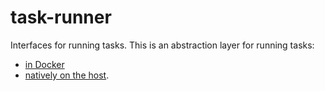 # task-runner

Interfaces for running tasks. This is an abstraction layer for running tasks:

- [in Docker](../task-runner-docker)
- [natively on the host](../task-runner-native).
